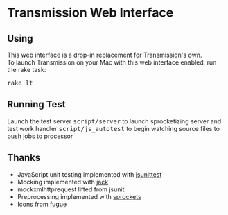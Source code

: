 # Transmission Web Interface

## Using
This web interface is a drop-in replacement for Transmission's own.<br />
To launch Transmission on your Mac with this web interface enabled,
run the rake task:

  <tt>rake lt</tt>

## Running Test
Launch the test server
  <tt>script/server</tt> to launch sprocketizing server and test work handler
  <tt>script/js_autotest</tt> to begin watching source files to push jobs to processor


## Thanks
* JavaScript unit testing implemented with [jsunittest](http://jsunittest.com/)
* Mocking implemented with [jack](http://boss.bekk.no/display/BOSS/Jack)
* mockxmlhttprequest lifted from jsunit
* Preprocessing implemented with [sprockets](http://www.getsprockets.org)
* Icons from [fugue](http://www.pinvoke.com/)
